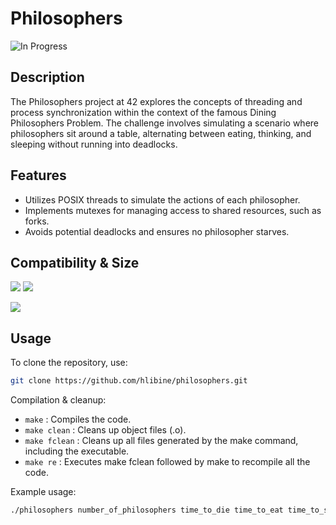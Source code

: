 # Philosophers
![In Progress](https://img.shields.io/badge/In_Progress-orange)

## Description

The Philosophers project at 42 explores the concepts of threading and process synchronization within the context of the famous Dining Philosophers Problem. The challenge involves simulating a scenario where philosophers sit around a table, alternating between eating, thinking, and sleeping without running into deadlocks.

## Features

- Utilizes POSIX threads to simulate the actions of each philosopher.
- Implements mutexes for managing access to shared resources, such as forks.
- Avoids potential deadlocks and ensures no philosopher starves.

## Compatibility & Size

![](https://img.shields.io/badge/WSL-0a97f5?style=for-the-badge&logo=linux&logoColor=white)
![](https://img.shields.io/badge/mac%20os-000000?style=for-the-badge&logo=apple&logoColor=white)

![](https://img.shields.io/github/languages/code-size/hlibine/philosophers?color=5BCFFF)

## Usage 

To clone the repository, use:
```bash
git clone https://github.com/hlibine/philosophers.git
```

Compilation & cleanup:

- `make` : Compiles the code.
- `make clean` : Cleans up object files (.o).
- `make fclean` : Cleans up all files generated by the make command, including the executable.
- `make re` : Executes make fclean followed by make to recompile all the code.

Example usage:
```bash
./philosophers number_of_philosophers time_to_die time_to_eat time_to_sleep [number_of_times_each_philosopher_must_eat]
```
